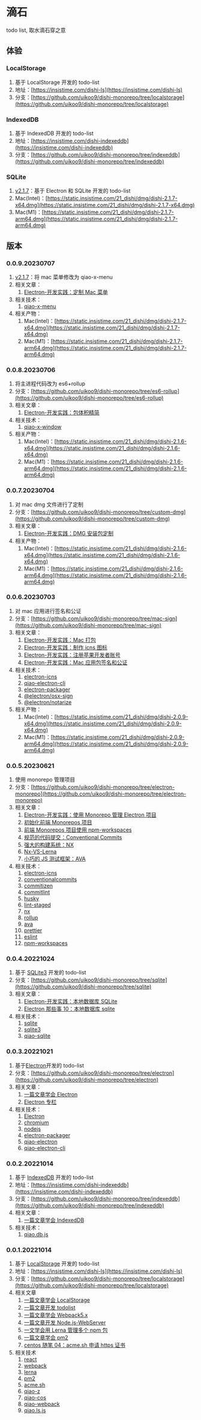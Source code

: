 # 滴石

todo list, 取水滴石穿之意

## 体验

### LocalStorage

1. 基于 LocalStorage 开发的 todo-list
2. 地址：[https://insistime.com/dishi-ls](https://insistime.com/dishi-ls)
3. 分支：[https://github.com/uikoo9/dishi-monorepo/tree/localstorage](https://github.com/uikoo9/dishi-monorepo/tree/localstorage)

### IndexedDB

1. 基于 IndexedDB 开发的 todo-list
2. 地址：[https://insistime.com/dishi-indexeddb](https://insistime.com/dishi-indexeddb)
3. 分支：[https://github.com/uikoo9/dishi-monorepo/tree/indexeddb](https://github.com/uikoo9/dishi-monorepo/tree/indexeddb)

### SQLite

1. [v2.1.7](https://github.com/uikoo9/dishi-monorepo/tree/v2.1.7)：基于 Electron 和 SQLite 开发的 todo-list
2. Mac(Intel)：[https://static.insistime.com/21_dishi/dmg/dishi-2.1.7-x64.dmg](https://static.insistime.com/21_dishi/dmg/dishi-2.1.7-x64.dmg)
3. Mac(M1)：[https://static.insistime.com/21_dishi/dmg/dishi-2.1.7-arm64.dmg](https://static.insistime.com/21_dishi/dmg/dishi-2.1.7-arm64.dmg)

## 版本

### 0.0.9.20230707

1. [v2.1.7](https://github.com/uikoo9/dishi-monorepo/tree/v2.1.7)：将 mac 菜单修改为 qiao-x-menu
2. 相关文章：
   1. [Electron-开发实践：定制 Mac 菜单](https://blog.insistime.com/electron-mac-menu)
3. 相关技术：
   1. [qiao-x-menu](https://code.insistime.com/qiao-x-menu#/)
4. 相关产物：
   1. Mac(Intel)：[https://static.insistime.com/21_dishi/dmg/dishi-2.1.7-x64.dmg](https://static.insistime.com/21_dishi/dmg/dishi-2.1.7-x64.dmg)
   2. Mac(M1)：[https://static.insistime.com/21_dishi/dmg/dishi-2.1.7-arm64.dmg](https://static.insistime.com/21_dishi/dmg/dishi-2.1.7-arm64.dmg)

### 0.0.8.20230706

1. 将主进程代码改为 es6+rollup
2. 分支：[https://github.com/uikoo9/dishi-monorepo/tree/es6-rollup](https://github.com/uikoo9/dishi-monorepo/tree/es6-rollup)
3. 相关文章：
   1. [Electron-开发实践：包体积精简](https://blog.insistime.com/electron-es6)
4. 相关技术：
   1. [qiao-x-window](https://code.insistime.com/qiao-x-window#/)
5. 相关产物：
   1. Mac(Intel)：[https://static.insistime.com/21_dishi/dmg/dishi-2.1.6-x64.dmg](https://static.insistime.com/21_dishi/dmg/dishi-2.1.6-x64.dmg)
   2. Mac(M1)：[https://static.insistime.com/21_dishi/dmg/dishi-2.1.6-arm64.dmg](https://static.insistime.com/21_dishi/dmg/dishi-2.1.6-arm64.dmg)

### 0.0.7.20230704

1. 对 mac dmg 文件进行了定制
2. 分支：[https://github.com/uikoo9/dishi-monorepo/tree/custom-dmg](https://github.com/uikoo9/dishi-monorepo/tree/custom-dmg)
3. 相关文章：
   1. [Electron-开发实践：DMG 安装包定制](https://blog.insistime.com/electron-dmg)
4. 相关产物：
   1. Mac(Intel)：[https://static.insistime.com/21_dishi/dmg/dishi-2.1.6-x64.dmg](https://static.insistime.com/21_dishi/dmg/dishi-2.1.6-x64.dmg)
   2. Mac(M1)：[https://static.insistime.com/21_dishi/dmg/dishi-2.1.6-arm64.dmg](https://static.insistime.com/21_dishi/dmg/dishi-2.1.6-arm64.dmg)

### 0.0.6.20230703

1. 对 mac 应用进行签名和公证
2. 分支：[https://github.com/uikoo9/dishi-monorepo/tree/mac-sign](https://github.com/uikoo9/dishi-monorepo/tree/mac-sign)
3. 相关文章：
   1. [Electron-开发实践：Mac 打包](https://blog.insistime.com/electron-mac)
   2. [Electron-开发实践：制作 icns 图标](https://blog.insistime.com/electron-icns)
   3. [Electron-开发实践：注册苹果开发者账号](https://blog.insistime.com/electron-apple)
   4. [Electron-开发实践：Mac 应用包签名和公证](https://blog.insistime.com/electron-mac-sign)
4. 相关技术：
   1. [electron-icns](https://code.insistime.com/electron-icns#/)
   2. [qiao-electron-cli](https://code.insistime.com/qiao-electron-cli#/)
   3. [electron-packager](https://github.com/electron/electron-packager)
   4. [@electron/osx-sign](https://github.com/electron/osx-sign)
   5. [@electron/notarize](https://github.com/electron/notarize)
5. 相关产物：
   1. Mac(Intel)：[https://static.insistime.com/21_dishi/dmg/dishi-2.0.9-x64.dmg](https://static.insistime.com/21_dishi/dmg/dishi-2.0.9-x64.dmg)
   2. Mac(M1)：[https://static.insistime.com/21_dishi/dmg/dishi-2.0.9-arm64.dmg](https://static.insistime.com/21_dishi/dmg/dishi-2.0.9-arm64.dmg)

### 0.0.5.20230621

1. 使用 monorepo 管理项目
2. 分支：[https://github.com/uikoo9/dishi-monorepo/tree/electron-monorepo](https://github.com/uikoo9/dishi-monorepo/tree/electron-monorepo)
3. 相关文章：
   1. [Electron-开发实践：使用 Monorepo 管理 Electron 项目](https://blog.insistime.com/electron-monorepo)
   2. [初始化前端 Monorepos 项目](https://blog.insistime.com/init-monorepos)
   3. [前端 Monorepos 项目使用 npm-workspaces](https://blog.insistime.com/npm-workspaces)
   4. [规范的代码提交：Conventional Commits](https://blog.insistime.com/conventional-commits)
   5. [强大的构建系统：NX](https://blog.insistime.com/nx)
   6. [Nx-VS-Lerna](https://blog.insistime.com/nx-vs-lerna)
   7. [小巧的 JS 测试框架：AVA](https://blog.insistime.com/ava)
4. 相关技术：
   1. [electron-icns](https://code.insistime.com/electron-icns#/)
   2. [conventionalcommits](https://www.conventionalcommits.org/en/v1.0.0/)
   3. [commitizen](https://www.npmjs.com/package/commitizen)
   4. [commitlint](https://github.com/conventional-changelog/commitlint)
   5. [husky](https://typicode.github.io/husky/#/)
   6. [lint-staged](https://www.npmjs.com/package/lint-staged)
   7. [nx](https://nx.dev/)
   8. [rollup](https://rollupjs.org/)
   9. [ava](https://github.com/avajs/ava)
   10. [prettier](https://prettier.io/)
   11. [eslint](https://eslint.org/)
   12. [npm-workspaces](https://docs.npmjs.com/cli/v9/using-npm/workspaces)

### 0.0.4.20221024

1. 基于 [SQLite3](https://www.npmjs.com/package/sqlite3) 开发的 todo-list
2. 分支：[https://github.com/uikoo9/dishi-monorepo/tree/sqlite](https://github.com/uikoo9/dishi-monorepo/tree/sqlite)
3. 相关文章：
   1. [Electron-开发实践：本地数据库 SQLite](https://blog.insistime.com/sqlite)
   2. [Electron 那些事 10：本地数据库 sqlite](https://uikoo9.blog.csdn.net/article/details/123924787)
4. 相关技术：
   1. [sqlite](https://www.sqlite.org/index.html)
   2. [sqlite3](https://www.npmjs.com/package/sqlite3)
   3. [qiao-sqlite](https://code.insistime.com/qiao-sqlite#/)

### 0.0.3.20221021

1. 基于[Electron](https://www.electronjs.org/zh/)开发的 todo-list
2. 分支：[https://github.com/uikoo9/dishi-monorepo/tree/electron](https://github.com/uikoo9/dishi-monorepo/tree/electron)
3. 相关文章：
   1. [一篇文章学会 Electron](https://blog.insistime.com/electron)
   2. [Electron 专栏](https://blog.csdn.net/uikoo9/category_11468921.html)
4. 相关技术：
   1. [Electron](https://www.electronjs.org/zh/)
   2. [chromium](https://www.chromium.org/chromium-projects/)
   3. [nodejs](https://nodejs.org/dist/latest-v16.x/docs/api/)
   4. [electron-packager](https://github.com/electron/electron-packager)
   5. [qiao-electron](https://code.insistime.com/qiao-electron#/)
   6. [qiao-electron-cli](https://code.insistime.com/qiao-electron-cli#/)

### 0.0.2.20221014

1. 基于 [IndexedDB](https://developer.mozilla.org/zh-CN/docs/Web/API/IndexedDB_API) 开发的 todo-list
2. 地址：[https://insistime.com/dishi-indexeddb](https://insistime.com/dishi-indexeddb)
3. 分支：[https://github.com/uikoo9/dishi-monorepo/tree/indexeddb](https://github.com/uikoo9/dishi-monorepo/tree/indexeddb)
4. 相关文章：
   1. [一篇文章学会 IndexedDB](https://blog.insistime.com/indexeddb)
5. 相关技术：
   1. [qiao.db.js](https://code.insistime.com/qiao.db.js#/)

### 0.0.1.20221014

1. 基于 [LocalStorage](https://developer.mozilla.org/zh-CN/docs/Web/API/Window/localStorage) 开发的 todo-list
2. 地址：[https://insistime.com/dishi-ls](https://insistime.com/dishi-ls)
3. 分支：[https://github.com/uikoo9/dishi-monorepo/tree/localstorage](https://github.com/uikoo9/dishi-monorepo/tree/localstorage)
4. 相关文章
   1. [一篇文章学会 LocalStorage](https://blog.insistime.com/localstorage)
   2. [一篇文章开发 todolist](https://blog.insistime.com/dishi-ls)
   3. [一篇文章学会 Webpack5.x](https://blog.insistime.com/webpack)
   4. [一篇文章开发 Node.js-WebServer](https://blog.insistime.com/nodejs-web-server)
   5. [一文学会用 Lerna 管理多个 npm 包](https://blog.csdn.net/uikoo9/article/details/124190634)
   6. [一篇文章学会 pm2](https://blog.csdn.net/uikoo9/article/details/79018750)
   7. [centos 随笔 04：acme.sh 申请 https 证书](https://uikoo9.blog.csdn.net/article/details/125180450)
5. 相关技术
   1. [react](https://react.dev/)
   2. [webpack](https://webpack.js.org/)
   3. [lerna](https://lerna.js.org/)
   4. [pm2](https://pm2.keymetrics.io/)
   5. [acme.sh](https://github.com/acmesh-official/acme.sh)
   6. [qiao-z](https://code.insistime.com/qiao-z#/)
   7. [qiao-cos](https://code.insistime.com/qiao-cos#/)
   8. [qiao-webpack](https://code.insistime.com/qiao-webpack#/)
   9. [qiao.ls.js](https://code.insistime.com/qiao.ls.js#/)
